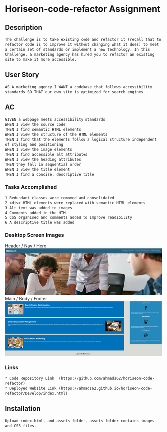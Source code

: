 # Horiseon-code-refactor Assignment

## Description
    The challenge is to take existing code and refactor it (recall that to refactor code is to improve it without changing what it does) to meet a certain set of standards or implement a new technology. In this Challenge, a marketing agency has hired you to refactor an existing site to make it more accessible.

## User Story
    AS A marketing agency I WANT a codebase that follows accessibility standards SO THAT our own site is optimized for search engines

## AC
    GIVEN a webpage meets accessibility standards
    WHEN I view the source code
    THEN I find semantic HTML elements
    WHEN I view the structure of the HTML elements
    THEN I find that the elements follow a logical structure independent of styling and positioning
    WHEN I view the image elements
    THEN I find accessible alt attributes
    WHEN I view the heading attributes
    THEN they fall in sequential order
    WHEN I view the title element
    THEN I find a concise, descriptive title
    
### Tasks Accomplished 
    1 Redundant classes were removed and consolidated
    2 <div> HTML elements were replaced with semantic HTML elements
    3 Alt text was added to images
    4 Comments added in the HTML 
    5 CSS organised and comments added to improve readibility 
    6 A descriptive title was added

### Desktop Screen Images
Header / Nav / Hero
![Header-Nav](./Develop/assets/images/hori-header.png?raw=true "Header")
Main / Body / Footer
![Body-Footer](./Develop/assets/images/hori-body.png?raw=true "Home Page")


### Links
    * Code Repository Link  (https://github.com/ahmads62/horiseon-code-refactor)
    * Deployed Website Link (https://ahmads62.github.io/horiseon-code-refactor/Develop/index.html)

## Installation
    Upload index.html, and assets folder, assets folder contains images and CSS files.
